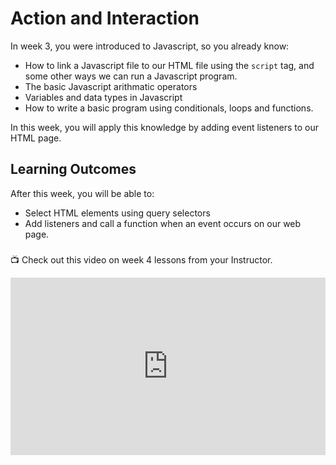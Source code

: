 # Action and Interaction

In week 3, you were introduced to Javascript, so you already know:

- How to link a Javascript file to our HTML file using the `script` tag, and  some other ways we can run a Javascript program.
- The basic Javascript arithmatic operators
- Variables and data types in Javascript
- How to write a basic program using conditionals, loops and functions.


In this week, you will apply this knowledge by adding event listeners to our HTML page.


## Learning Outcomes

After this week, you will be able to:

- Select HTML elements using query selectors
- Add listeners and call a function when an event occurs on our web page.


### <p></p>

<aside>

📺 Check out this video on week 4 lessons from your Instructor.

</aside>

<div style="position: relative; padding-bottom: 56.25%; height: 0;"><iframe src="https://www.youtube.com/embed/cxMglwvneDo" title="CSS Colors" frameborder="0" webkitallowfullscreen mozallowfullscreen allowfullscreen style="position: absolute; top: 0; left: 0; width: 100%; height: 100%;"></iframe></div>

